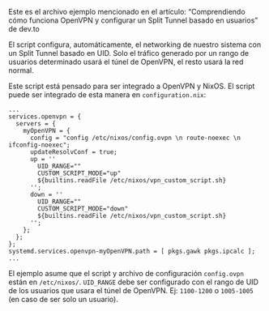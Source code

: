 Este es el archivo ejemplo mencionado en el artículo: “Comprendiendo cómo funciona OpenVPN y configurar un Split Tunnel basado en usuarios” de dev.to

El script configura, automáticamente, el networking de nuestro sistema con un Split Tunnel basado en UID. Solo el tráfico generado por un rango de usuarios determinado usará el túnel de OpenVPN, el resto usará la red normal. 

Este script está pensado para ser integrado a OpenVPN y NixOS. El script puede ser integrado de esta manera en `configuration.nix`:

```
...
services.openvpn = {
  servers = {
    myOpenVPN = {
      config = "config /etc/nixos/config.ovpn \n route-noexec \n ifconfig-noexec";
      updateResolvConf = true;
      up = ''
        UID_RANGE=""
        CUSTOM_SCRIPT_MODE="up"
        ${builtins.readFile /etc/nixos/vpn_custom_script.sh}
      '';
      down = ''
        UID_RANGE=""
        CUSTOM_SCRIPT_MODE="down"
        ${builtins.readFile /etc/nixos/vpn_custom_script.sh}
      '';
    };
  };
};
systemd.services.openvpn-myOpenVPN.path = [ pkgs.gawk pkgs.ipcalc ];
...
```

El ejemplo asume que el script y archivo de configuración `config.ovpn` están en `/etc/nixos/`.
`UID_RANGE` debe ser configurado con el rango de UID de los usuarios que usara el túnel de OpenVPN. Ej: `1100-1200` o `1005-1005` (en caso de ser solo un usuario).
